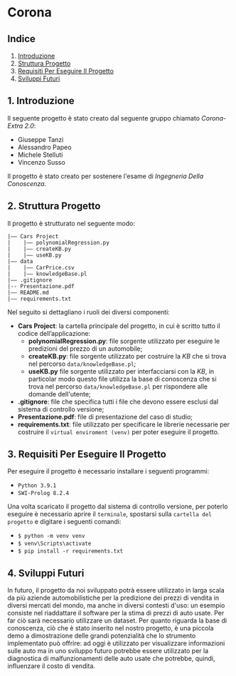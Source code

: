 # Corona

## Indice

1. [Introduzione](#1-introduzione)
2. [Struttura Progetto](#2-struttura-progetto)
3. [Requisiti Per Eseguire Il Progetto](#3-requisiti-per-eseguire-il-progetto)
4. [Sviluppi Futuri](#4-sviluppi-futuri)

## 1. Introduzione

Il seguente progetto è stato creato dal seguente gruppo chiamato *Corona-Extra 2.0*:

- Giuseppe Tanzi
- Alessandro Papeo
- Michele Stelluti
- Vincenzo Susso

Il progetto è stato creato per sostenere l'esame di *Ingegneria Della Conoscenza*.

## 2. Struttura Progetto

Il progetto è strutturato nel seguente modo:

```
|–– Cars Project
|    |–– polynomialRegression.py
|    |–– createKB.py
|    |–– useKB.py
|–– data
|    |–– CarPrice.csv
|    |–– knowledgeBase.pl
|–– .gitignore
|-- Presentazione.pdf
|–– README.md
|–– requirements.txt
```

Nel seguito si dettagliano i ruoli dei diversi componenti:

- **Cars Project**: la cartella principale del progetto, in cui è scritto tutto il codice dell’applicazione:
  - **polynomialRegression.py**: file sorgente utilizzato per eseguire le predizioni del prezzo di un automobile;
  - **createKB.py**: file sorgente utilizzato per costruire la *KB* che si trova nel percorso `data/knowledgeBase.pl`;
  - **useKB.py** file sorgente utilizzato per interfacciarsi con la *KB*, in particolar modo questo file utilizza la base di conoscenza che si trova nel percorso `data/knowledgeBase.pl` per rispondere alle domande dell'utente;
- **.gitignore**: file che specifica tutti i file che devono essere esclusi dal sistema di controllo versione;
- **Presentazione.pdf**: file di presentazione del caso di studio;
- **requirements.txt**: file utilizzato per specificare le librerie necessarie per costruire il `virtual enviroment (venv)` per poter eseguire il progetto.

## 3. Requisiti Per Eseguire Il Progetto

Per eseguire il progetto è necessario installare i seguenti programmi:

- `Python 3.9.1`
- `SWI-Prolog 8.2.4`

Una volta scaricato il progetto dal sistema di controllo versione, per poterlo eseguire è necessario aprire il `terminale`, spostarsi sulla `cartella del progetto` e digitare i seguenti comandi:

- `$ python -m venv venv`
- `$ venv\Scripts\activate`
- `$ pip install -r requirements.txt`

## 4. Sviluppi Futuri

In futuro, il progetto da noi sviluppato potrà essere utilizzato in larga scala da più aziende automobilistiche per la predizione dei prezzi di vendita in diversi mercati del mondo, ma anche in diversi contesti d'uso: un esempio consiste nel riaddattare il software per la stima di prezzi di auto usate. Per far ciò sarà necessario utilizzare un dataset.
Per quanto riguarda la base di conoscenza, ciò che è stato inserito nel nostro progetto, è una piccola demo a dimostrazione delle grandi potenzialità che lo strumento implementato può offrire: ad oggi è utilizzato per visualizzare informazioni sulle auto ma in uno sviluppo futuro potrebbe essere utilizzato per la diagnostica di malfunzionamenti delle auto usate che potrebbe, quindi, influenzare il costo di vendita.
